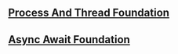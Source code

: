 ## [Process And Thread Foundation](docs/01-ProcessAndThreadFoundation.md)

## [Async Await Foundation](docs/02-AsyncAwaitFoundation.md)
